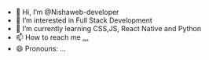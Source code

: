 - 👋 Hi, I’m @Nishaweb-developer
- 👀 I’m interested in Full Stack Development
- 🌱 I’m currently learning CSS,JS, React Native and Python
- 📫 How to reach me [...](https://www.linkedin.com/in/nisha-shajahan-415545328/)
- 😄 Pronouns: ...


<!---
Nishaweb-developer/Nishaweb-developer is a ✨ special ✨ repository because its `README.md` (this file) appears on your GitHub profile.
You can click the Preview link to take a look at your changes.
--->
